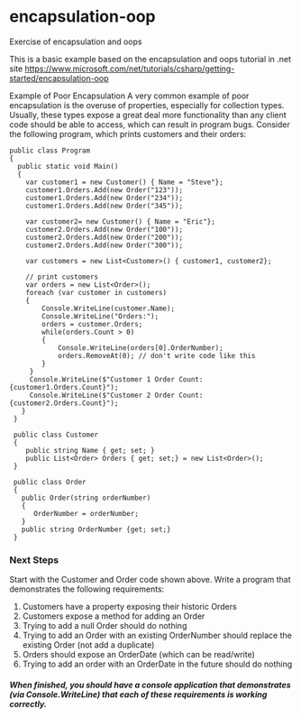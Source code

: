 # encapsulation-oop
Exercise of encapsulation and oops

This is a basic example based on the encapsulation and oops tutorial in .net site https://www.microsoft.com/net/tutorials/csharp/getting-started/encapsulation-oop


Example of Poor Encapsulation
A very common example of poor encapsulation is the overuse of properties, especially for collection types. Usually, these types expose a great deal more functionality than any client code should be able to access, which can result in program bugs. Consider the following program, which prints customers and their orders:

    public class Program
    {
      public static void Main()
      {
        var customer1 = new Customer() { Name = "Steve"};
        customer1.Orders.Add(new Order("123"));
        customer1.Orders.Add(new Order("234"));
        customer1.Orders.Add(new Order("345"));

        var customer2= new Customer() { Name = "Eric"};
        customer2.Orders.Add(new Order("100"));
        customer2.Orders.Add(new Order("200"));
        customer2.Orders.Add(new Order("300"));

        var customers = new List<Customer>() { customer1, customer2};

        // print customers
        var orders = new List<Order>();
        foreach (var customer in customers)
        {
            Console.WriteLine(customer.Name);
            Console.WriteLine("Orders:");
            orders = customer.Orders;
            while(orders.Count > 0)
            {
                Console.WriteLine(orders[0].OrderNumber);
                orders.RemoveAt(0); // don't write code like this
            }
         }
         Console.WriteLine($"Customer 1 Order Count: {customer1.Orders.Count}");
         Console.WriteLine($"Customer 2 Order Count: {customer2.Orders.Count}");
       }
     }

     public class Customer
     {
        public string Name { get; set; }
        public List<Order> Orders { get; set;} = new List<Order>();
     }

     public class Order 
     {
       public Order(string orderNumber)
       {
          OrderNumber = orderNumber;
       }
       public string OrderNumber {get; set;}
     }


<h3>Next Steps </h3>

Start with the Customer and Order code shown above. Write a program that demonstrates the following requirements:

1. Customers have a property exposing their historic Orders <br/>
2. Customers expose a method for adding an Order <br/>
3. Trying to add a null Order should do nothing <br/>
4. Trying to add an Order with an existing OrderNumber should replace the existing Order (not add a duplicate) <br/>
5. Orders should expose an OrderDate (which can be read/write) <br/>
6. Trying to add an order with an OrderDate in the future should do nothing <br/>

<h5>When finished, you should have a console application that demonstrates (via Console.WriteLine) that each of these requirements is working correctly.</h5>
